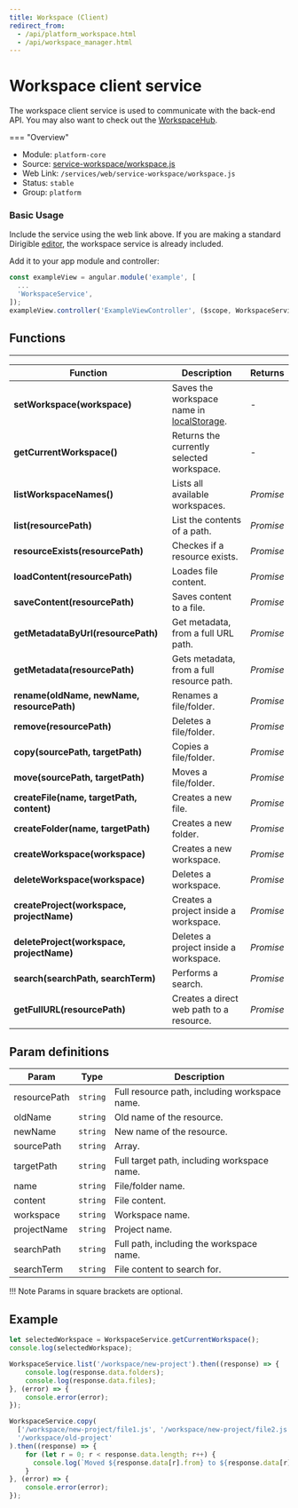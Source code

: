 ```yaml
---
title: Workspace (Client)
redirect_from:
  - /api/platform_workspace.html
  - /api/workspace_manager.html
---
```


Workspace client service
===

The workspace client service is used to communicate with the back-end API. You may also want to check out the [WorkspaceHub](../workspace-hub).

=== "Overview"
- Module: `platform-core`
- Source: [service-workspace/workspace.js](https://github.com/eclipse/dirigible/blob/master/components/platform/service-workspace/src/main/resources/META-INF/dirigible/service-workspace/workspace.js)
- Web Link: `/services/web/service-workspace/workspace.js`
- Status: `stable`
- Group: `platform`


### Basic Usage

Include the service using the web link above. If you are making a standard Dirigible [editor](../../user-interface/editor/), the workspace service is already included.

Add it to your app module and controller:

```javascript
const exampleView = angular.module('example', [
  ...
  'WorkspaceService',
]);
exampleView.controller('ExampleViewController', ($scope, WorkspaceService) => {...});
```


## Functions

---

Function     | Description | Returns
------------ | ----------- | --------
**setWorkspace(workspace)**   | Saves the workspace name in [localStorage](https://developer.mozilla.org/en-US/docs/Web/API/Window/localStorage). | -
**getCurrentWorkspace()**   | Returns the currently selected workspace. | -
**listWorkspaceNames()**   | Lists all available workspaces. | *Promise*
**list(resourcePath)**   | List the contents of a path. | *Promise*
**resourceExists(resourcePath)**   | Checkes if a resource exists. | *Promise*
**loadContent(resourcePath)**   | Loades file content. | *Promise*
**saveContent(resourcePath)**   | Saves content to a file. | *Promise*
**getMetadataByUrl(resourcePath)**   | Get metadata, from a full URL path. | *Promise*
**getMetadata(resourcePath)**   | Gets metadata, from a full resource path. | *Promise*
**rename(oldName, newName, resourcePath)**   | Renames a file/folder. | *Promise*
**remove(resourcePath)**   | Deletes a file/folder. | *Promise*
**copy(sourcePath, targetPath)**   | Copies a file/folder. | *Promise*
**move(sourcePath, targetPath)**   | Moves a file/folder. | *Promise*
**createFile(name, targetPath, content)**   | Creates a new file. | *Promise*
**createFolder(name, targetPath)**   | Creates a new folder. | *Promise*
**createWorkspace(workspace)**   | Creates a new workspace. | *Promise*
**deleteWorkspace(workspace)**   | Deletes a workspace. | *Promise*
**createProject(workspace, projectName)**   | Creates a project inside a workspace. | *Promise*
**deleteProject(workspace, projectName)**   | Deletes a project inside a workspace. | *Promise*
**search(searchPath, searchTerm)**   | Performs a search. | *Promise*
**getFullURL(resourcePath)**   | Creates a direct web path to a resource. | *Promise*

## Param definitions

| Param | Type | Description |
| --- | --- | --- |
| resourcePath | <code>string</code> | Full resource path, including workspace name. |
| oldName | <code>string</code> | Old name of the resource. |
| newName | <code>string</code> | New name of the resource. |
| sourcePath | <code>string|Array.<string></code> | Full folder(s) path, including workspace name. |
| targetPath | <code>string</code> | Full target path, including workspace name. |
| name | <code>string</code> | File/folder name. |
| content | <code>string</code> | File content. |
| workspace | <code>string</code> | Workspace name. |
| projectName | <code>string</code> | Project name. |
| searchPath | <code>string</code> | Full path, including the workspace name. |
| searchTerm | <code>string</code> | File content to search for. |

!!! Note
	Params in square brackets are optional.

## Example

```javascript
let selectedWorkspace = WorkspaceService.getCurrentWorkspace();
console.log(selectedWorkspace);

WorkspaceService.list('/workspace/new-project').then((response) => {
    console.log(response.data.folders);
    console.log(response.data.files);
}, (error) => {
    console.error(error);
});

WorkspaceService.copy(
  ['/workspace/new-project/file1.js', '/workspace/new-project/file2.js'],
  '/workspace/old-project'
).then((response) => {
    for (let r = 0; r < response.data.length; r++) {
      console.log(`Moved ${response.data[r].from} to ${response.data[r].to}`);
    }
}, (error) => {
    console.error(error);
});

```
